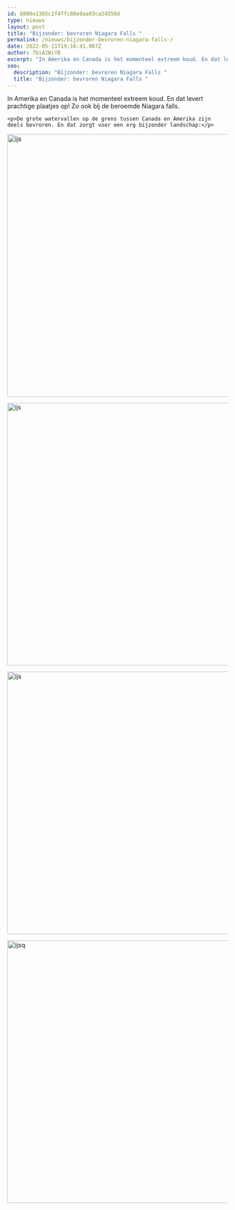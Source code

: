 ```yaml
---
id: 6800a1385c2f4ffc88e9aa93ca24558d
type: nieuws
layout: post
title: "Bijzonder: bevroren Niagara Falls "
permalink: /nieuws/bijzonder-bevroren-niagara-falls-/
date: 2022-05-11T19:16:41.067Z
author: 7biA1WiYB
excerpt: "In Amerika en Canada is het momenteel extreem koud. En dat levert prachtige plaatjes op! Zo ook bij de beroemde Niagara falls.  "
seo:
  description: "Bijzonder: bevroren Niagara Falls "
  title: "Bijzonder: bevroren Niagara Falls "
---
```

In Amerika en Canada is het momenteel extreem koud. En dat levert prachtige plaatjes op! Zo ook bij de beroemde Niagara falls.  

    <p>De grote watervallen op de grens tussen Canada en Amerika zijn deels bevroren. En dat zorgt voor een erg bijzonder landschap:</p>
<p><div class="media media-element-container media-default"><div id="file-420607" class="file file-image file-image-png">

        
  
  <div class="content">
    <img alt="ijs" title="Beeld: Twitter @TheAction716" height="825" width="1468" style="width: 800px; height: 600px;" class="media-element file-default" data-delta="1" src="https://7dagen.netlify.app/sites/default/files/falssssss.png">  </div>

  
</div>
</div>
<p><div class="media media-element-container media-default"><div id="file-420606" class="file file-image file-image-png">

        
  
  <div class="content">
    <img alt="ijs" title="Beeld: Twitter @1EmmaV" height="826" width="1231" style="font-size: 13.008px; width: 800px; height: 600px;" class="media-element file-default" data-delta="1" src="https://7dagen.netlify.app/sites/default/files/ijsss.png">  </div>

  
</div>
</div>
<p><div class="media media-element-container media-default"><div id="file-420608" class="file file-image file-image-png">

        
  
  <div class="content">
    <img alt="ijs" title="Beeld: Twitter @ClientVoyage" height="822" width="1266" style="width: 800px; height: 600px;" class="media-element file-default" data-delta="1" src="https://7dagen.netlify.app/sites/default/files/Naamloos_33.png">  </div>

  
</div>
</div>
<p><div class="media media-element-container media-default"><div id="file-420609" class="file file-image file-image-png">

        
  
  <div class="content">
    <img alt="ijsq" title="Beeld: Twitter @Beattravelagent" height="826" width="1102" style="width: 800px; height: 600px;" class="media-element file-default" data-delta="1" src="https://7dagen.netlify.app/sites/default/files/ijs_1.png">  </div>

  
</div>
</div>  
